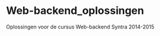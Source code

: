 Web-backend_oplossingen
=======================

Oplossingen voor de cursus Web-backend Syntra 2014-2015
